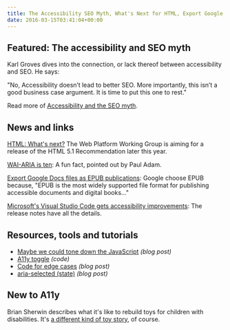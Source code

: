 ```yaml
---
title: The Accessibility SEO Myth, What's Next for HTML, Export Google Docs to EPUB and More
date: 2016-03-15T03:41:04+00:00
---
```


## Featured: The accessibility and SEO myth

Karl Groves dives into the connection, or lack thereof between accessibility and SEO. He says:

"No, Accessibility doesn’t lead to better SEO. More importantly, this isn’t a good business case argument. It is time to put this one to rest."

Read more of [Accessibility and the SEO myth](http://www.karlgroves.com/2016/03/08/the-accessibility-seo-myth/).

## News and links

[HTML: What's next?](https://www.w3.org/blog/2016/03/html-whats-next/) The Web Platform Working Group is aiming for a release of the HTML 5.1 Recommendation later this year.

[WAI-ARIA is ten](https://twitter.com/pauljadam/status/707420603658018816): A fun fact, pointed out by Paul Adam.

[Export Google Docs files as EPUB publications](http://googleappsupdates.blogspot.ca/2016/03/export-google-docs-files-as-epub.html): Google choose EPUB because, "EPUB is the most widely supported file format for publishing accessible documents and digital books..."

[Microsoft's Visual Studio Code gets accessibility improvements](https://code.visualstudio.com/updates#_accessibility): The release notes have all the details.

## Resources, tools and tutorials

- [Maybe we could tone down the JavaScript](https://eev.ee/blog/2016/03/06/maybe-we-could-tone-down-the-javascript/) *(blog post)*
- [A11y toggle](http://edenspiekermann.github.io/a11y-toggle/) *(code)*
- [Code for edge cases](http://dev.edenspiekermann.com/2016/03/08/code-for-edge-cases/) *(blog post)*
- [aria-selected (state)](http://www.maxability.co.in/2016/03/aria-selected-state/) *(blog post)*

## New to A11y

Brian Sherwin describes what it's like to rebuild toys for children with disabilities. It's [a different kind of toy story](http://briansherwin.com/blog/2016/02/a-different-kind-of-toy-story/), of course.
